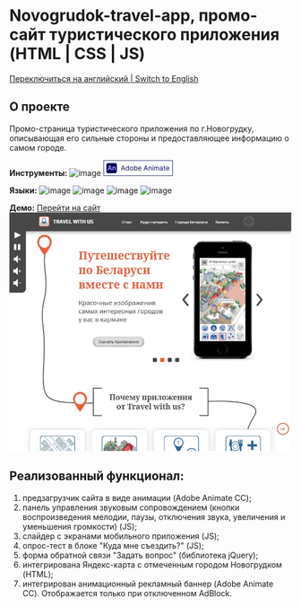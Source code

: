 # Novogrudok-travel-app, промо-сайт туристического приложения (HTML | CSS | JS)

[Переключиться на английский | Switch to English](./README.md)

## О проекте
Промо-страница туристического приложения по г.Новогрудку, описывающая его сильные стороны и предоставляющее информацию о самом городе.

**Инструменты:** 
![image](https://img.shields.io/badge/VSCode-0078D4?style=for-the-badge&logo=visual%20studio%20code&logoColor=white "Visual Studio Code")
![image](./images/logo_animate.png "Adobe Animate")

**Языки:** 
![image](https://img.shields.io/badge/HTML5-E34F26?style=for-the-badge&logo=html5&logoColor=white "HTML") 
![image](https://img.shields.io/badge/CSS3-1572B6?style=for-the-badge&logo=css3&logoColor=white "CSS") 
![image](https://img.shields.io/badge/JavaScript-323330?style=for-the-badge&logo=javascript&logoColor=F7DF1E "JS") 
![image](https://img.shields.io/badge/jQuery-0769AD?style=for-the-badge&logo=jquery&logoColor=white "jQuery") 

**Демо:** [Перейти на сайт](https://the-all-spark.github.io/Novogrudok-travel-app/)  
![screenshot](./images/site_screenshot.jpg "Скриншот сайта")

## Реализованный функционал:
1. предзагрузчик сайта в виде анимации (Adobe Animate CC);
2. панель управления звуковым сопровождением (кнопки воспроизведения мелодии, паузы, отключения звука, увеличения и уменьшения громкости) (JS);
3. слайдер с экранами мобильного приложения (JS);
4. опрос-тест в блоке "Куда мне съездить?" (JS);
5. форма обратной связи "Задать вопрос" (библиотека jQuery);
6. интегрирована Яндекс-карта с отмеченным городом Новогрудком (HTML);
7. интегрирован анимационный рекламный баннер (Adobe Animate CC). Отображается только при отключенном AdBlock.
